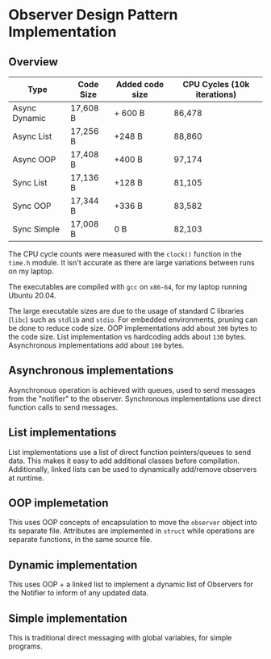 # Observer Design Pattern Implementation

## Overview

| Type          | Code Size | Added code size | CPU Cycles (10k iterations) |
| ------------- | --------- | --------------- | --------------------------- |
| Async Dynamic | 17,608 B  | + 600 B         | 86,478                      |
| Async List    | 17,256 B  | +248 B          | 88,860                      |
| Async OOP     | 17,408 B  | +400 B          | 97,174                      |
| Sync List     | 17,136 B  | +128 B          | 81,105                      |
| Sync OOP      | 17,344 B  | +336 B          | 83,582                      |
| Sync Simple   | 17,008 B  | 0 B             | 82,103                      |

The CPU cycle counts were measured with the `clock()` function in the `time.h` module. It isn't accurate as there are large variations between runs on my laptop.

The executables are compiled with `gcc` on `x86-64`, for my laptop running Ubuntu 20.04.

The large executable sizes are due to the usage of standard C libraries (`libc`) such as `stdlib` and `stdio`. For embedded environments, pruning can be done to reduce code size. OOP implementations add about `300` bytes to the code size. List implementation vs hardcoding adds about `130` bytes. Asynchronous implementations add about `100` bytes.

## Asynchronous implementations

Asynchronous operation is achieved with queues, used to send messages from the "notifier" to the observer. Synchronous implementations use direct function calls to send messages.

## List implementations

List implementations use a list of direct function pointers/queues to send data. This makes it easy to add additional classes before compilation. Additionally, linked lists can be used to dynamically add/remove observers at runtime.

## OOP implemetation

This uses OOP concepts of encapsulation to move the `observer` object into its separate file. Attributes are implemented in `struct` while operations are separate functions, in the same source file.

## Dynamic implementation

This uses OOP + a linked list to implement a dynamic list of Observers for the Notifier to inform of any updated data.

## Simple implementation

This is traditional direct messaging with global variables, for simple programs.

